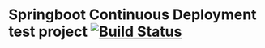 # Springboot Continuous Deployment test project [![Build Status](https://travis-ci.org/pearlismylove/spring-boot-cd.svg?branch=master)](https://travis-ci.org/pearlismylove/spring-boot-cd)

